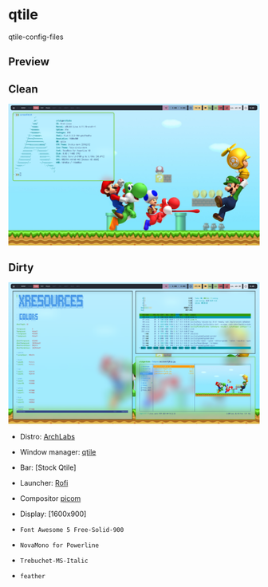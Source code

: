 # qtile
qtile-config-files

## Preview

## Clean
![clean](/preview/clean.png)
<br />
## Dirty
![Dirty](/preview/Dirty.png)

* Distro: [ArchLabs](https://archlabslinux.com/)
* Window manager: [qtile](http://www.qtile.org/)
* Bar: [Stock Qtile]
* Launcher: [Rofi](https://github.com/davatorium/rofi)
* Compositor [picom](https://github.com/jonaburg/picom)
* Display: [1600x900]


* `Font Awesome 5 Free-Solid-900`
* `NovaMono for Powerline`
* `Trebuchet-MS-Italic`
* `feather`
